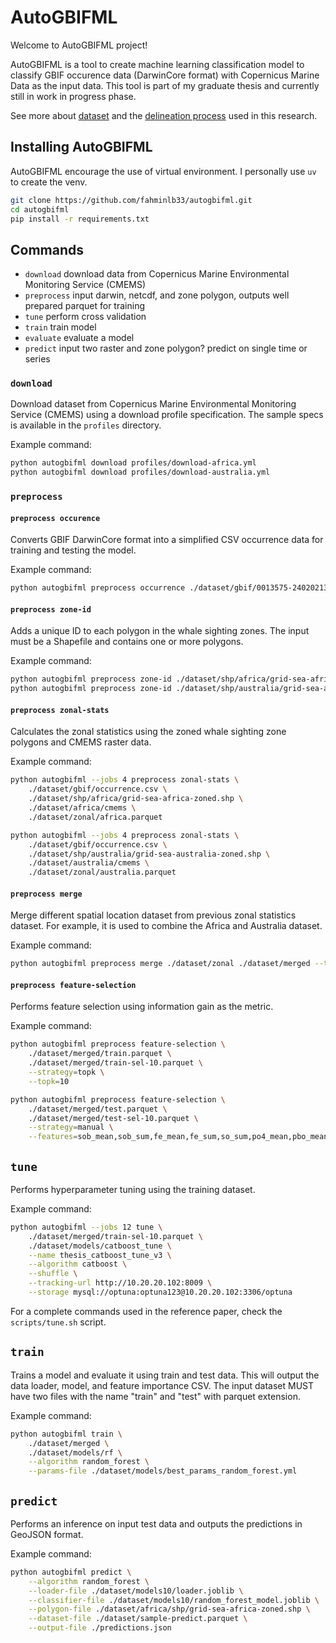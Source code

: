 # AutoGBIFML

Welcome to AutoGBIFML project!

AutoGBIFML is a tool to create machine learning classification model to classify GBIF occurence data (DarwinCore format) with Copernicus Marine Data as the input data. This tool is part of my graduate thesis and currently still in work in progress phase.

See more about [dataset](./data.md) and the [delineation process](./whale_zone_delineation.md) used in this research.

## Installing AutoGBIFML

AutoGBIFML encourage the use of virtual environment. I personally use `uv` to create the venv.

```bash
git clone https://github.com/fahminlb33/autogbifml.git
cd autogbifml
pip install -r requirements.txt
```

## Commands

- `download` download data from Copernicus Marine Environmental Monitoring Service (CMEMS)
- `preprocess` input darwin, netcdf, and zone polygon, outputs well prepared parquet for training
- `tune` perform cross validation
- `train` train model
- `evaluate` evaluate a model
- `predict` input two raster and zone polygon? predict on single time or series

### `download`

Download dataset from Copernicus Marine Environmental Monitoring Service (CMEMS) using a download profile specification. The sample specs is available in the `profiles` directory.

Example command:

```sh
python autogbifml download profiles/download-africa.yml
python autogbifml download profiles/download-australia.yml
```

### `preprocess`

#### `preprocess occurence`

Converts GBIF DarwinCore format into a simplified CSV occurrence data for training and testing the model.

Example command:

```sh
python autogbifml preprocess occurrence ./dataset/gbif/0013575-240202131308920.zip ./dataset/gbif/occurrence.csv
```

#### `preprocess zone-id`

Adds a unique ID to each polygon in the whale sighting zones. The input must be a Shapefile and contains one or more polygons.

Example command:

```sh
python autogbifml preprocess zone-id ./dataset/shp/africa/grid-sea-africa.shp ./dataset/shp/africa/grid-sea-africa-zoned.shp
python autogbifml preprocess zone-id ./dataset/shp/australia/grid-sea-australia.shp ./dataset/shp/australia/grid-sea-australia-zoned.shp
```

#### `preprocess zonal-stats`

Calculates the zonal statistics using the zoned whale sighting zone polygons and CMEMS raster data.

Example command:

```sh
python autogbifml --jobs 4 preprocess zonal-stats \
    ./dataset/gbif/occurrence.csv \
    ./dataset/shp/africa/grid-sea-africa-zoned.shp \
    ./dataset/africa/cmems \
    ./dataset/zonal/africa.parquet

python autogbifml --jobs 4 preprocess zonal-stats \
    ./dataset/gbif/occurrence.csv \
    ./dataset/shp/australia/grid-sea-australia-zoned.shp \
    ./dataset/australia/cmems \
    ./dataset/zonal/australia.parquet
```

#### `preprocess merge`

Merge different spatial location dataset from previous zonal statistics dataset. For example, it is used to combine the Africa and Australia dataset.

Example command:

```sh
python autogbifml preprocess merge ./dataset/zonal ./dataset/merged --test-size 0.2
```

#### `preprocess feature-selection`

Performs feature selection using information gain as the metric.

Example command:

```sh
python autogbifml preprocess feature-selection \
    ./dataset/merged/train.parquet \
    ./dataset/merged/train-sel-10.parquet \
    --strategy=topk \
    --topk=10

python autogbifml preprocess feature-selection \
    ./dataset/merged/test.parquet \
    ./dataset/merged/test-sel-10.parquet \
    --strategy=manual \
    --features=sob_mean,sob_sum,fe_mean,fe_sum,so_sum,po4_mean,pbo_mean,pbo_sum,tob_mean,tob_sum
```

## `tune`

Performs hyperparameter tuning using the training dataset.

Example command:

```sh
python autogbifml --jobs 12 tune \
    ./dataset/merged/train-sel-10.parquet \
    ./dataset/models/catboost_tune \
    --name thesis_catboost_tune_v3 \
    --algorithm catboost \
    --shuffle \
    --tracking-url http://10.20.20.102:8009 \
    --storage mysql://optuna:optuna123@10.20.20.102:3306/optuna
```

For a complete commands used in the reference paper, check the `scripts/tune.sh` script.

## `train`

Trains a model and evaluate it using train and test data. This will output the data loader, model, and feature importance CSV.
The input dataset MUST have two files with the name "train" and "test" with parquet extension.

Example command:

```sh
python autogbifml train \
    ./dataset/merged \
    ./dataset/models/rf \
    --algorithm random_forest \
    --params-file ./dataset/models/best_params_random_forest.yml
```

## `predict`

Performs an inference on input test data and outputs the predictions in GeoJSON format.

Example command:

```sh
python autogbifml predict \
    --algorithm random_forest \
    --loader-file ./dataset/models10/loader.joblib \
    --classifier-file ./dataset/models10/random_forest_model.joblib \
    --polygon-file ./dataset/africa/shp/grid-sea-africa-zoned.shp \
    --dataset-file ./dataset/sample-predict.parquet \
    --output-file ./predictions.json
```
